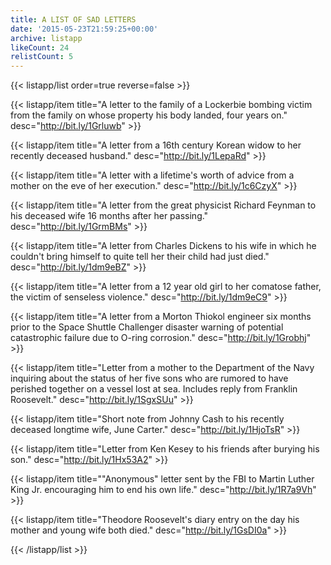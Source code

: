 ```yaml
---
title: A LIST OF SAD LETTERS
date: '2015-05-23T21:59:25+00:00'
archive: listapp
likeCount: 24
relistCount: 5
---
```


<!--more-->

{{< listapp/list order=true reverse=false >}}

   {{< listapp/item title="A letter to the family of a Lockerbie bombing victim from the family on whose property his body landed, four years on."
      desc="http://bit.ly/1Grluwb" >}}

   {{< listapp/item title="A letter from a 16th century Korean widow to her recently deceased husband."
      desc="http://bit.ly/1LepaRd" >}}

   {{< listapp/item title="A letter with a lifetime's worth of advice from a mother on the eve of her execution."
      desc="http://bit.ly/1c6CzyX" >}}

   {{< listapp/item title="A letter from the great physicist Richard Feynman to his deceased wife 16 months after her passing."
      desc="http://bit.ly/1GrmBMs" >}}

   {{< listapp/item title="A letter from Charles Dickens to his wife in which he couldn't bring himself to quite tell her their child had just died."
      desc="http://bit.ly/1dm9eBZ" >}}

   {{< listapp/item title="A letter from a 12 year old girl to her comatose father, the victim of senseless violence."
      desc="http://bit.ly/1dm9eC9" >}}

   {{< listapp/item title="A letter from a Morton Thiokol engineer six months prior to the Space Shuttle Challenger disaster warning of potential catastrophic failure due to O-ring corrosion."
      desc="http://bit.ly/1Grobhj" >}}

   {{< listapp/item title="Letter from a mother to the Department of the Navy inquiring about the status of her five sons who are rumored to have perished together on a vessel lost at sea. Includes reply from Franklin Roosevelt."
      desc="http://bit.ly/1SgxSUu" >}}

   {{< listapp/item title="Short note from Johnny Cash to his recently deceased longtime wife, June Carter."
      desc="http://bit.ly/1HjoTsR" >}}

   {{< listapp/item title="Letter from Ken Kesey to his friends after burying his son."
      desc="http://bit.ly/1Hx53A2" >}}

   {{< listapp/item title="\"Anonymous\" letter sent by the FBI to Martin Luther King Jr. encouraging him to end his own life."
      desc="http://bit.ly/1R7a9Vh" >}}

   {{< listapp/item title="Theodore Roosevelt's diary entry on the day his mother and young wife both died."
      desc="http://bit.ly/1GsDI0a" >}}

{{< /listapp/list >}}

